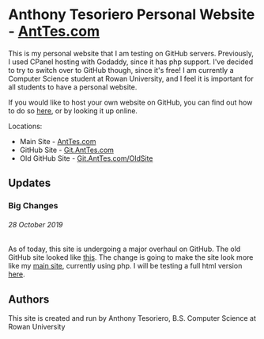 # Anthony Tesoriero Personal Website - [AntTes.com](http://anttes.com)

This is my personal website that I am testing on GitHub servers. 
Previously, I used CPanel hosting with Godaddy, since it has php support. 
I've decided to try to switch over to GitHub though, since it's free! I am currently a Computer Science student at Rowan University, 
and I feel it is important for all students to have a personal website. 

If you would like to host your own website on GitHub, you can find out how to do so 
[here](https://gist.github.com/TylerFisher/6127328), or by looking it up online.

Locations: 
- Main Site - [AntTes.com](http://anttes.com)
- GitHub Site - [Git.AntTes.com](http://git.anttes.com)
- Old GitHub Site - [Git.AntTes.com/OldSite](http://git.anttes.com/OldSite)

## Updates
### Big Changes ### 
###### 28 October 2019
As of today, this site is undergoing a major overhaul on GitHub. 
The old GitHub site looked like [this](https://git.anttes.com/OldSite/).
The change is going to make the site look more like my [main site](http://anttes.com), currently using php.
I will be testing a full html version [here](http://anttes.com/GitSite).

## Authors
This site is created and run by Anthony Tesoriero, B.S. Computer Science at Rowan University
